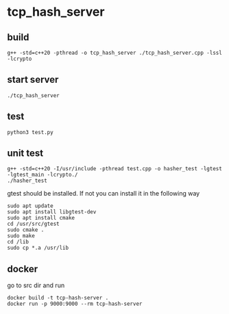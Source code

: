 # tcp_hash_server

## build
~~~
g++ -std=c++20 -pthread -o tcp_hash_server ./tcp_hash_server.cpp -lssl -lcrypto
~~~

## start server
~~~
./tcp_hash_server
~~~

## test
~~~
python3 test.py
~~~

## unit test
~~~
g++ -std=c++20 -I/usr/include -pthread test.cpp -o hasher_test -lgtest -lgtest_main -lcrypto./
./hasher_test
~~~

gtest should be installed. If not you can install it in the following way
~~~
sudo apt update
sudo apt install libgtest-dev
sudo apt install cmake
cd /usr/src/gtest
sudo cmake .
sudo make
cd /lib
sudo cp *.a /usr/lib
~~~

## docker
go to src dir and run
~~~
docker build -t tcp-hash-server .
docker run -p 9000:9000 --rm tcp-hash-server
~~~

